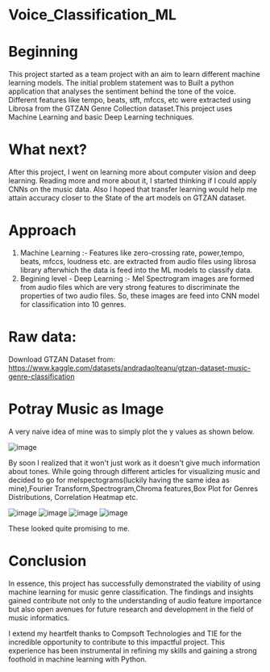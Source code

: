 # Voice_Classification_ML
# Beginning
This project started as a team project with an aim to learn different machine learning models. The initial problem statement was to  Built a python application that analyses the sentiment behind the tone of the voice. Different features like tempo, beats, stft, mfccs, etc were extracted using Librosa from the GTZAN Genre Collection dataset.This project uses Machine Learning and  basic Deep Learning techniques.
# What next?
After this project, I went on learning more about computer vision and deep learning. Reading more and more about it, I started thinking if I could apply CNNs on the music data. Also I hoped that transfer learning would help me attain accuracy closer to the State of the art models on GTZAN dataset.
# Approach
1) Machine Learning :-
Features like  zero-crossing rate, power,tempo, beats, mfccs, loudness etc. are extracted from audio files using librosa library afterwhich the data is feed into the ML models to classify data.
2) Begining level - Deep Learning :-
Mel Spectrogram images are formed from audio files which are very strong features to discriminate the properties of two audio files. So, these images are feed into CNN model for classification into 10 genres.
# Raw data:
Download GTZAN Dataset from: https://www.kaggle.com/datasets/andradaolteanu/gtzan-dataset-music-genre-classification  
# Potray Music as Image
A very naive idea of mine was to simply plot the y values as shown below.

![image](https://github.com/nisarga937/Voice_Claaification_ML/assets/150679240/627047cc-940c-4efc-81f4-e038d54272f2)

By soon I realized that it won't just work as it doesn't give much information about tones. While going through different articles for visualizing music and decided to go for melspectograms(luckily having the same idea as mine),Fourier Transform,Spectrogram,Chroma features,Box Plot for Genres Distributions, Correlation Heatmap etc.

![image](https://github.com/nisarga937/Voice_Claaification_ML/assets/150679240/498c3365-c258-4d8d-8833-ee35618e4077)
![image](https://github.com/nisarga937/Voice_Claaification_ML/assets/150679240/50ed20d2-850c-4590-ba8a-c4e3f88526cd)
![image](https://github.com/nisarga937/Voice_Claaification_ML/assets/150679240/637a3850-8e53-4026-88fa-167481c58935)
![image](https://github.com/nisarga937/Voice_Claaification_ML/assets/150679240/77988a1d-56d4-4897-b1de-81b0998d2bad)

These looked quite promising to me.

# Conclusion
In essence, this project has successfully demonstrated the viability of using machine learning for music genre classification. The findings and insights gained contribute not only to the understanding of audio feature importance but also open avenues for future research and development in the field of music informatics.

I extend my heartfelt thanks to Compsoft Technologies and TIE for the incredible opportunity to contribute to this impactful project. This experience has been instrumental in refining my skills and gaining a strong foothold in machine learning with Python. 




